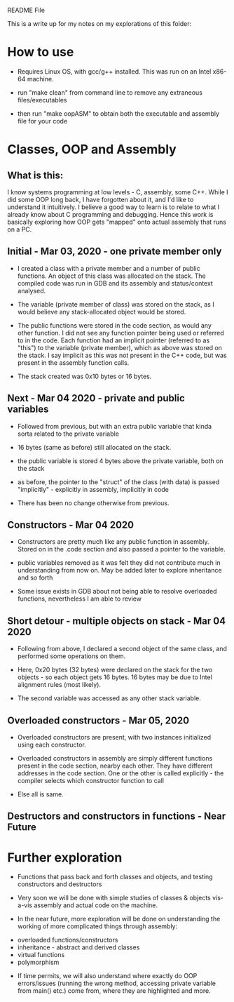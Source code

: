 README File

This is a write up for my notes on my explorations of this folder:

# How to use
- Requires Linux OS, with gcc/g++ installed. This was run on an Intel x86-64 machine.

- run "make clean" from command line to remove any extraneous files/executables

- then run "make oopASM" to obtain both the executable and assembly file for your code

# Classes, OOP and Assembly

## What is this:
I know systems programming at low levels - C, assembly, some C++. While I did some OOP long back, I have forgotten about it, and I'd like to understand it intuitively. I believe a good way to learn is to relate to what I already know about C programming and debugging. Hence this work is basically exploring how OOP gets "mapped" onto actual assembly that runs on a PC.

## Initial - Mar 03, 2020 - one private member only
- I created a class with a private member and a number of public functions. An object of this class was allocated on the stack. The compiled code was run in GDB and its assembly and status/context analysed.

- The variable (private member of class) was stored on the stack, as I would believe any stack-allocated object would be stored. 

- The public functions were stored in the code section, as would any other function. I did not see any function pointer being used or referred to in the code. Each function had an implicit pointer (referred to as "this") to the variable (private member), which as above was stored on the stack. I say implicit as this was not present in the C++ code, but was present in the assembly function calls.

- The stack created was 0x10 bytes or 16 bytes. 


## Next - Mar 04 2020 - private and public variables
- Followed from previous, but with an extra public variable that kinda sorta related to the private variable

- 16 bytes (same as before) still allocated on the stack.

- the public variable is stored 4 bytes above the private variable, both on the stack

- as before, the pointer to the "struct" of the class (with data) is passed "implicitly" - explicitly in assembly, implicitly in code

- There has been no change otherwise from previous.

## Constructors  - Mar 04 2020
- Constructors are pretty much like any public function in assembly. Stored on in the .code section and also passed a pointer to the variable. 

- public variables removed as it was felt they did not contribute much in understanding from now on. May be added later to explore inheritance and so forth

- Some issue exists in GDB about not being able to resolve overloaded functions, nevertheless I am able to review 

## Short detour - multiple objects on stack - Mar 04 2020
- Following from above, I declared a second object of the same class, and performed some operations on them.

- Here, 0x20 bytes (32 bytes) were declared on the stack for the two objects - so each object gets 16 bytes. 16 bytes may be due to Intel alignment rules (most likely).

- The second variable was accessed as any other stack variable.


## Overloaded constructors - Mar 05, 2020
- Overloaded constructors are present, with two instances initialized using each constructor.

- Overloaded constructors in assembly are simply different functions present in the code section, nearby each other. They have different addresses in the code section. One or the other is called explicitly - the compiler selects which constructor function to call

- Else all is same.


## Destructors and constructors in functions - Near Future



# Further exploration
- Functions that pass back and forth classes and objects, and testing constructors and destructors

- Very soon we will be done with simple studies of classes & objects vis-a-vis assembly and actual code on the machine. 

- In the near future, more exploration will be done on understanding the working of more complicated things through assembly:

* overloaded functions/constructors
* inheritance - abstract and derived classes
* virtual functions
* polymorphism

- If time permits, we will also understand where exactly do OOP errors/issues (running the wrong method, accessing private variable from main() etc.) come from, where they are highlighted and more.